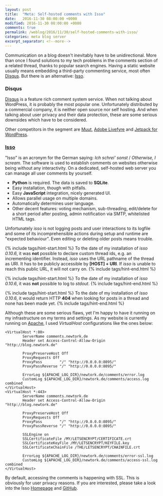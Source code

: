 ```yaml
---
layout: post
title:  "Meta: Self-hosted comments with Isso"
date:   2016-11-30 08:00:00 +0000
modified: 2016-11-30 08:00:00 +0000 
comments: true
permalink: /weblog/2016/11/30/self-hosted-comments-with-isso/
categories: meta blog server
excerpt_separator: <!--more-->
---
```


Communication on a blog doesn't inevitably have to be unidirectional. More than once I found solutions to my tech problems in the comments section of a related thread, thanks to popular search engines. Having a static website usually means embedding a third-party commenting service, most often [Disqus][disqus]. But there is an alternative: [Isso][isso].

<!--more-->

### Disqus ###

[Disqus][disqus] is a feature rich comment system service. When not talking about WordPress, it is probably the most popular one. Unfortunately distributed by a commercial company, it is neither open source nor self hosting. And when talking about user privacy and their data protection, these are some serious downsides which have to be considered.

Other competitors in the segment are [Muut][muut], [Adobe Livefyre][livefyre] and [Jetpack for WordPress][jetpack].


### [Isso][isso] ###

"Isso" is an acronym for the German saying: *Ich schrei' sonst* / *Otherwise, I scream*. The software is used to establish comments on websites otherwise being without any interactivity. On a dedicated, self-hosted web server you can manage all user comments by yourself.

 - **Python** is required. The data is saved to **SQLite**.
 - Easy installation, though with pitfalls.
 - Easy **JavaScript** integration, nicely generated UI.
 - Allows parallel usage on multiple domains.
 - Automatically determines user language.
 - Other decent features: voting mechanism, sub-threading, edit/delete for a short period after posting, admin notification via SMTP, whitelisted HTML tags.

 
Unfortunately *isso* is not logging posts and user interactions to its logfile and some of its incomprehensible actions during setup and runtime are "expected behaviour". Even editing or deleting older posts means trouble.

{% include tags/hint-start.html %}
To the date of my installation of *isso 0.10.6*, it was **not** possible to declare custom thread ids, e.g. an incrementing identifier. Instead, *isso* uses the URL pathname of the thread as URI. It has to be publicly accessible by **[HOST] + URI**. If *isso* is unable to reach this public URL, it will not carry on.
{% include tags/hint-end.html %}

{% include tags/hint-start.html %}
To the date of my installation of *isso 0.10.6*, it was **not** possible to log to *stdout*.
{% include tags/hint-end.html %}

{% include tags/hint-start.html %}
To the date of my installation of *isso 0.10.6*, it would return HTTP **404** when looking for posts in a thread and none has been made yet.
{% include tags/hint-end.html %}

Although these are some serious flaws, yet I'm happy to have it running on my infrastructure on my terms and settings. As my website is currently running on [Apache][apache], I used *VirtualHost* configurations like the ones below:

```
<VirtualHost *:80>
        ServerName comments.newtork.de
        Header set Access-Control-Allow-Origin "http://blog.newtork.de"

        ProxyPreserveHost Off
        ProxyRequests Off
        ProxyPass        "/" "http://0.0.0.0:8095/"
        ProxyPassReverse "/" "http://0.0.0.0:8095/"

        ErrorLog ${APACHE_LOG_DIR}/newtork.de/comments/error.log
        CustomLog ${APACHE_LOG_DIR}/newtork.de/comments/access.log combined
</VirtualHost>
<VirtualHost *:443>
        ServerName comments.newtork.de
        Header set Access-Control-Allow-Origin "http://blog.newtork.de"

        ProxyPreserveHost Off
        ProxyRequests Off
        ProxyPass        "/" "http://0.0.0.0:8095/"
        ProxyPassReverse "/" "http://0.0.0.0:8095/"

        SSLEngine on
        SSLCertificateFile /MY/LETSENCRYPT/CERTIFICATE.crt
        SSLCertificateKeyFile /MY/LETSENCRYPT/KEYFILE.key
        SSLCertificateChainFile /THE/LETSENCRYPT/CHAINFILE.crt

        ErrorLog ${APACHE_LOG_DIR}/newtork.de/comments/error-ssl.log
        CustomLog ${APACHE_LOG_DIR}/newtork.de/comments/access-ssl.log combined
</VirtualHost>
```

By default, accessing the comments is happening with SSL. This is obviously for user privacy reasons. If you are interested, please take a look into the Isso [Homepage][isso] and [GitHub][issogit].

[disqus]: https://disqus.com/
[muut]: https://muut.com
[livefyre]: http://www.adobe.com/marketing-cloud/enterprise-content-management/ugc-content-platform.html
[jetpack]: https://jetpack.com/
[apache]: https://httpd.apache.org/
[isso]: https://posativ.org/isso/
[issogit]: https://github.com/posativ/isso